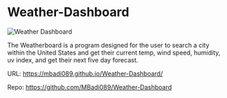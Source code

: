 # Weather-Dashboard

![Weather Dashboard](https://user-images.githubusercontent.com/79673757/116831409-d7340a00-ab74-11eb-93fe-342cd0fc17b3.png)

The Weatherboard is a program designed for the user to search a city within the United States and get their current temp, wind speed, humidity, uv index, and get their next five day forecast. 

URL: https://mbadi089.github.io/Weather-Dashboard/

Repo: https://github.com/MBadi089/Weather-Dashboard
